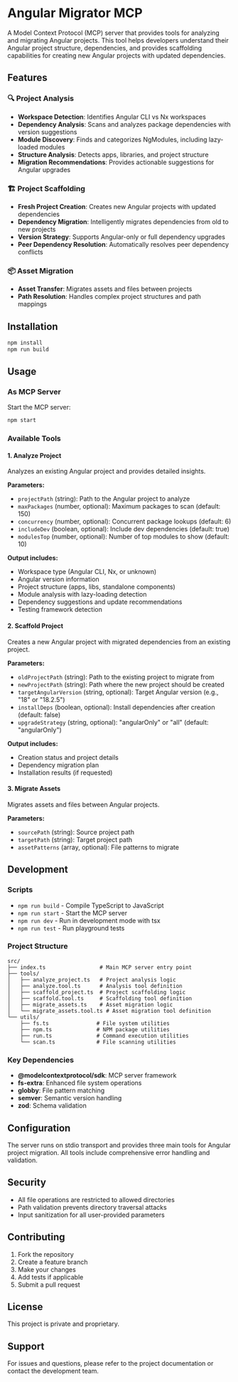# Angular Migrator MCP

A Model Context Protocol (MCP) server that provides tools for analyzing and migrating Angular projects. This tool helps developers understand their Angular project structure, dependencies, and provides scaffolding capabilities for creating new Angular projects with updated dependencies.

## Features

### 🔍 Project Analysis
- **Workspace Detection**: Identifies Angular CLI vs Nx workspaces
- **Dependency Analysis**: Scans and analyzes package dependencies with version suggestions
- **Module Discovery**: Finds and categorizes NgModules, including lazy-loaded modules
- **Structure Analysis**: Detects apps, libraries, and project structure
- **Migration Recommendations**: Provides actionable suggestions for Angular upgrades

### 🏗️ Project Scaffolding
- **Fresh Project Creation**: Creates new Angular projects with updated dependencies
- **Dependency Migration**: Intelligently migrates dependencies from old to new projects
- **Version Strategy**: Supports Angular-only or full dependency upgrades
- **Peer Dependency Resolution**: Automatically resolves peer dependency conflicts

### 📦 Asset Migration
- **Asset Transfer**: Migrates assets and files between projects
- **Path Resolution**: Handles complex project structures and path mappings

## Installation

```bash
npm install
npm run build
```

## Usage

### As MCP Server

Start the MCP server:

```bash
npm start
```

### Available Tools

#### 1. Analyze Project
Analyzes an existing Angular project and provides detailed insights.

**Parameters:**
- `projectPath` (string): Path to the Angular project to analyze
- `maxPackages` (number, optional): Maximum packages to scan (default: 150)
- `concurrency` (number, optional): Concurrent package lookups (default: 6)
- `includeDev` (boolean, optional): Include dev dependencies (default: true)
- `modulesTop` (number, optional): Number of top modules to show (default: 10)

**Output includes:**
- Workspace type (Angular CLI, Nx, or unknown)
- Angular version information
- Project structure (apps, libs, standalone components)
- Module analysis with lazy-loading detection
- Dependency suggestions and update recommendations
- Testing framework detection

#### 2. Scaffold Project
Creates a new Angular project with migrated dependencies from an existing project.

**Parameters:**
- `oldProjectPath` (string): Path to the existing project to migrate from
- `newProjectPath` (string): Path where the new project should be created
- `targetAngularVersion` (string, optional): Target Angular version (e.g., "18" or "18.2.5")
- `installDeps` (boolean, optional): Install dependencies after creation (default: false)
- `upgradeStrategy` (string, optional): "angularOnly" or "all" (default: "angularOnly")

**Output includes:**
- Creation status and project details
- Dependency migration plan
- Installation results (if requested)

#### 3. Migrate Assets
Migrates assets and files between Angular projects.

**Parameters:**
- `sourcePath` (string): Source project path
- `targetPath` (string): Target project path
- `assetPatterns` (array, optional): File patterns to migrate

## Development

### Scripts

- `npm run build` - Compile TypeScript to JavaScript
- `npm run start` - Start the MCP server
- `npm run dev` - Run in development mode with tsx
- `npm run test` - Run playground tests

### Project Structure

```
src/
├── index.ts                 # Main MCP server entry point
├── tools/
│   ├── analyze_project.ts   # Project analysis logic
│   ├── analyze.tool.ts      # Analysis tool definition
│   ├── scaffold_project.ts  # Project scaffolding logic
│   ├── scaffold.tool.ts     # Scaffolding tool definition
│   ├── migrate_assets.ts    # Asset migration logic
│   └── migrate_assets.tool.ts # Asset migration tool definition
└── utils/
    ├── fs.ts               # File system utilities
    ├── npm.ts              # NPM package utilities
    ├── run.ts              # Command execution utilities
    └── scan.ts             # File scanning utilities
```

### Key Dependencies

- **@modelcontextprotocol/sdk**: MCP server framework
- **fs-extra**: Enhanced file system operations
- **globby**: File pattern matching
- **semver**: Semantic version handling
- **zod**: Schema validation

## Configuration

The server runs on stdio transport and provides three main tools for Angular project migration. All tools include comprehensive error handling and validation.

## Security

- All file operations are restricted to allowed directories
- Path validation prevents directory traversal attacks
- Input sanitization for all user-provided parameters

## Contributing

1. Fork the repository
2. Create a feature branch
3. Make your changes
4. Add tests if applicable
5. Submit a pull request

## License

This project is private and proprietary.

## Support

For issues and questions, please refer to the project documentation or contact the development team.
